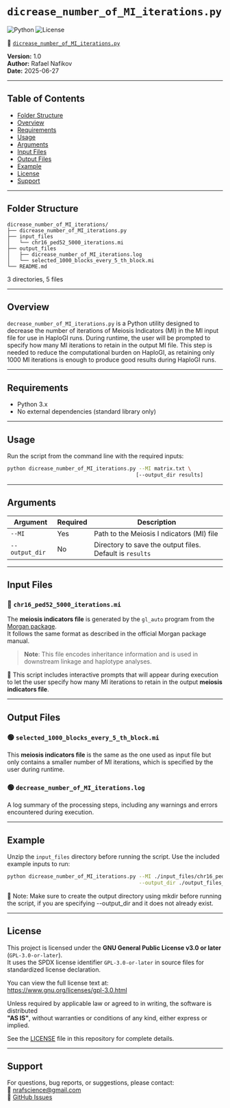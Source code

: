# `dicrease_number_of_MI_iterations.py`

![Python](https://img.shields.io/badge/python-3.x-blue.svg)
![License](https://img.shields.io/badge/license-GPL--3.0-blue)

🔗 [`dicrease_number_of_MI_iterations.py`](./dicrease_number_of_MI_iterations.py)

**Version:** 1.0  
**Author:** Rafael Nafikov  
**Date:** 2025-06-27

---

## Table of Contents
- [Folder Structure](#folder-structure)
- [Overview](#overview)
- [Requirements](#requirements)
- [Usage](#usage)
- [Arguments](#arguments)
- [Input Files](#input-files)
- [Output Files](#output-files)
- [Example](#example)
- [License](#license)
- [Support](#support)

---

## Folder Structure

```
dicrease_number_of_MI_iterations/
├── dicrease_number_of_MI_iterations.py
├── input_files
│   └── chr16_ped52_5000_iterations.mi
├── output_files
│   ├── dicrease_number_of_MI_iterations.log
│   └── selected_1000_blocks_every_5_th_block.mi
└── README.md
```

3 directories, 5 files

---

## Overview

`decrease_number_of_MI_iterations.py` is a Python utility designed to decrease the number of iterations of Meiosis Indicators (MI) in the MI input file for use in HaploGI runs. During runtime, the user will be prompted to specify how many MI iterations to retain in the output MI file. This step is needed to reduce the computational burden on HaploGI, as retaining only 1000 MI iterations is enough to produce good results during HaploGI runs.

---

## Requirements

- Python 3.x  
- No external dependencies (standard library only)

---

## Usage

Run the script from the command line with the required inputs:

```bash
python dicrease_number_of_MI_iterations.py --MI matrix.txt \
                                          [--output_dir results]
```
 
---

## Arguments

| Argument     | Required | Description                                          |
|--------------|----------|------------------------------------------------------|
| `--MI`       | Yes      | Path to the Meiosis I ndicators (MI) file                           |
| `--output_dir`| No      | Directory to save the output files. Default is `results` |

---

## Input Files

### 🔷 `chr16_ped52_5000_iterations.mi`

The **meiosis indicators file** is generated by the `gl_auto` program from the [Morgan package](https://faculty.washington.edu/eathomp/Genepi/MORGAN/Morgan.shtml).  
It follows the same format as described in the official Morgan package manual.

> **Note**: This file encodes inheritance information and is used in downstream linkage and haplotype analyses.

🔔  This script includes interactive prompts that will appear during execution to let the user specify how many MI iterations to retain in the output **meiosis indicators file**.

---

## Output Files

### 🟢 `selected_1000_blocks_every_5_th_block.mi`

This **meiosis indicators file** is the same as the one used as input file but only contains a smaller number of MI iterations, which is specified by the user during runtime.

### 🟢 `decrease_number_of_MI_iterations.log`

A log summary of the processing steps, including any warnings and errors encountered during execution.

---

## Example

Unzip the `input_files` directory before running the script. Use the included example inputs to run:

```bash
python dicrease_number_of_MI_iterations.py --MI ./input_files/chr16_ped52_5000_iterations.mi \
                                           --output_dir ./output_files_test
```

📌 Note: Make sure to create the output directory using mkdir before running the script, if you are specifying --output_dir and it does not already exist.

---

## License

This project is licensed under the **GNU General Public License v3.0 or later** (`GPL-3.0-or-later`).  
It uses the SPDX license identifier `GPL-3.0-or-later` in source files for standardized license declaration.

You can view the full license text at:  
https://www.gnu.org/licenses/gpl-3.0.html

Unless required by applicable law or agreed to in writing, the software is distributed  
**"AS IS"**, without warranties or conditions of any kind, either express or implied.

See the [LICENSE](./LICENSE) file in this repository for complete details.

---

## Support

For questions, bug reports, or suggestions, please contact:  
📧 nrafscience@gmail.com  
🔗 [GitHub Issues](https://github.com/RafPrograms/HaploGI/issues)


